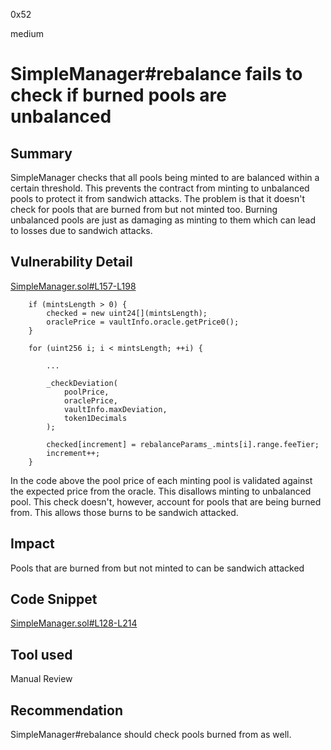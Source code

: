 0x52

medium

# SimpleManager#rebalance fails to check if burned pools are unbalanced

## Summary

SimpleManager checks that all pools being minted to are balanced within a certain threshold. This prevents the contract from minting to unbalanced pools to protect it from sandwich attacks. The problem is that it doesn't check for pools that are burned from but not minted too. Burning unbalanced pools are just as damaging as minting to them which can lead to losses due to sandwich attacks. 

## Vulnerability Detail

[SimpleManager.sol#L157-L198](https://github.com/sherlock-audit/2023-06-arrakis/blob/main/v2-manager-templates/contracts/SimpleManager.sol#L157-L198)

        if (mintsLength > 0) {
            checked = new uint24[](mintsLength);
            oraclePrice = vaultInfo.oracle.getPrice0();
        }

        for (uint256 i; i < mintsLength; ++i) {

            ...

            _checkDeviation(
                poolPrice,
                oraclePrice,
                vaultInfo.maxDeviation,
                token1Decimals
            );

            checked[increment] = rebalanceParams_.mints[i].range.feeTier;
            increment++;
        }

In the code above the pool price of each minting pool is validated against the expected price from the oracle. This disallows minting to unbalanced pool. This check doesn't, however, account for pools that are being burned from. This allows those burns to be sandwich attacked.

## Impact

Pools that are burned from but not minted to can be sandwich attacked

## Code Snippet

[SimpleManager.sol#L128-L214](https://github.com/sherlock-audit/2023-06-arrakis/blob/main/v2-manager-templates/contracts/SimpleManager.sol#L128-L214)

## Tool used

Manual Review

## Recommendation

SimpleManager#rebalance should check pools burned from as well.